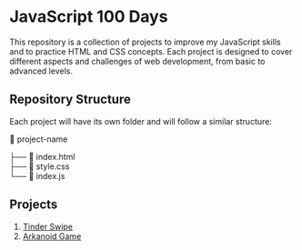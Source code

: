 # JavaScript 100 Days

This repository is a collection of projects to improve my JavaScript skills and to practice HTML and CSS concepts. Each project is designed to cover different aspects and challenges of web development, from basic to advanced levels.

## Repository Structure

Each project will have its own folder and will follow a similar structure:

📂 project-name <br />

├── 📜 index.html <br />
├── 📜 style.css <br />
└── 📜 index.js <br />

## Projects

1. [Tinder Swipe](./01-Tinder-Swipe/)
2. [Arkanoid Game](./02-Arkanoid-Game/)
